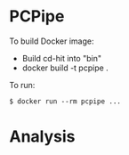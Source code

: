 # PCPipe

To build Docker image:

* Build cd-hit into "bin"
* docker build -t pcpipe .

To run:

    $ docker run --rm pcpipe ...

# Analysis


